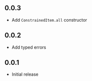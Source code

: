 ## 0.0.3

- Add `ConstrainedItem.all` constructor

## 0.0.2

- Add typed errors

## 0.0.1

- Initial release
